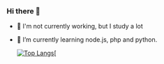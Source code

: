 ### Hi there 👋
- 🔭 I'm not currently working, but I study a lot
- 🌱 I’m currently learning node.js, php and python.

 
  [![Top Langs](https://github-readme-stats.vercel.app/api/top-langs/?username=miltongoncalvesjunior&langs_count=8&layout=compact&theme=dark )](https://github.com/anuraghazra/github-readme-stats)[
